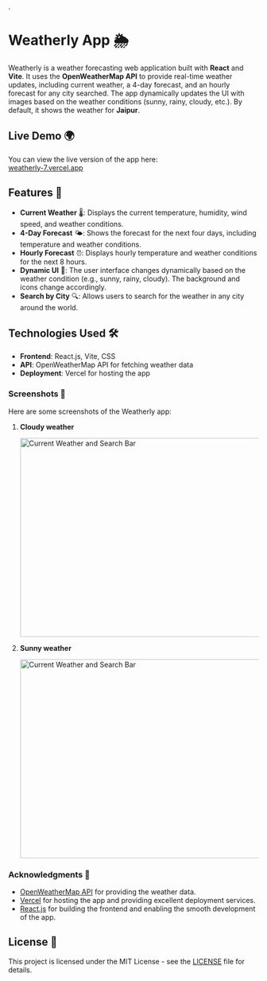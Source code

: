 .
# Weatherly App 🌦️

Weatherly is a weather forecasting web application built with **React** and **Vite**. It uses the **OpenWeatherMap API** to provide real-time weather updates, including current weather, a 4-day forecast, and an hourly forecast for any city searched. The app dynamically updates the UI with images based on the weather conditions (sunny, rainy, cloudy, etc.). By default, it shows the weather for **Jaipur**.

## Live Demo 🌍

You can view the live version of the app here:  
[weatherly-7.vercel.app](https://weatherly-7.vercel.app)

## Features 🌟

- **Current Weather** 🌡️: Displays the current temperature, humidity, wind speed, and weather conditions.
- **4-Day Forecast** 🌤️: Shows the forecast for the next four days, including temperature and weather conditions.
- **Hourly Forecast** ⏰: Displays hourly temperature and weather conditions for the next 8 hours.
- **Dynamic UI** 🎨: The user interface changes dynamically based on the weather condition (e.g., sunny, rainy, cloudy). The background and icons change accordingly.
- **Search by City** 🔍: Allows users to search for the weather in any city around the world.

## Technologies Used 🛠️

- **Frontend**: React.js, Vite, CSS
- **API**: OpenWeatherMap API for fetching weather data
- **Deployment**: Vercel for hosting the app
  
### Screenshots 📸

Here are some screenshots of the Weatherly app:

1. **Cloudy weather**  
   
    <img src="/images/Screenshot (16).png" alt="Current Weather and Search Bar" width="600" height="400">

3. **Sunny weather**  
 
    <img src="/images/Screenshot (16).png" alt="Current Weather and Search Bar" width="600" height="400">



### Acknowledgments 👏


- [OpenWeatherMap API](https://openweathermap.org/) for providing the weather data.
- [Vercel](https://vercel.com/) for hosting the app and providing excellent deployment services.
- [React.js](https://reactjs.org/) for building the frontend and enabling the smooth development of the app.

## License 📝

This project is licensed under the MIT License - see the [LICENSE](LICENSE) file for details.
